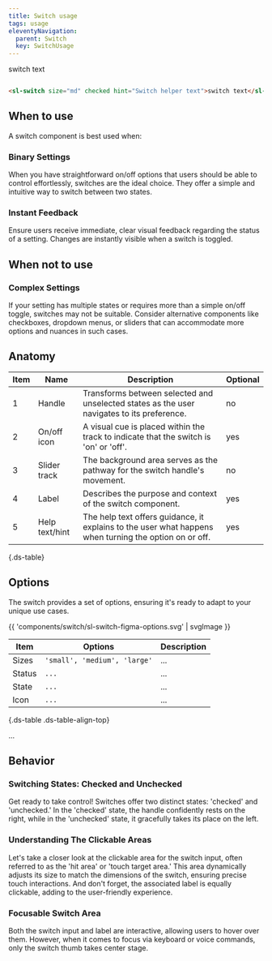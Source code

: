 ```yaml
---
title: Switch usage
tags: usage
eleventyNavigation:
  parent: Switch
  key: SwitchUsage
---
```

<section>

<div class="ds-example">
<sl-switch size="md" checked hint="Switch helper text">switch text</sl-switch>
</div>

<div class="ds-code">

```html

<sl-switch size="md" checked hint="Switch helper text">switch text</sl-switch>

```

</div>
</section>

<section>

## When to use
A switch component is best used when:

### Binary Settings
When you have straightforward on/off options that users should be able to control effortlessly, switches are the ideal choice. They offer a simple and intuitive way to switch between two states.

### Instant Feedback
Ensure users receive immediate, clear visual feedback regarding the status of a setting. Changes are instantly visible when a switch is toggled.

</section>

<section>

## When not to use

### Complex Settings
If your setting has multiple states or requires more than a simple on/off toggle, switches may not be suitable. Consider alternative components like checkboxes, dropdown menus, or sliders that can accommodate more options and nuances in such cases.

</section>

<section>

## Anatomy

<div class="ds-table-wrapper">

|Item|Name| Description | Optional|
|-|-|-|-|
|1|Handle	|Transforms between selected and unselected states as the user navigates to its preference.|no|
|2|On/off icon	|A visual cue is placed within the track to indicate that the switch is 'on' or 'off'.	|yes|
|3|Slider track	|The background area serves as the pathway for the switch handle's movement. |no|
|4|Label	|Describes the purpose and context of the switch component. |yes|
|5|Help text/hint	|The help text offers guidance, it explains to the user what happens when turning the option on or off. |yes|

{.ds-table}

</div>

</section>

<section>

## Options

The switch provides a set of options, ensuring it's ready to adapt to your unique use cases.

{{ 'components/switch/sl-switch-figma-options.svg' | svgImage }}

|Item|Options|Description|
|-|-|-|
|Sizes|`'small', 'medium', 'large'`|...|
|Status |`...`|...|
|State|`...`|...|
|Icon|`...`|...|

{.ds-table .ds-table-align-top}

...

</section>

<section>

## Behavior

### Switching States: Checked and Unchecked
Get ready to take control! Switches offer two distinct states: 'checked' and 'unchecked.' In the 'checked' state, the handle confidently rests on the right, while in the 'unchecked' state, it gracefully takes its place on the left.

### Understanding The Clickable Areas
Let's take a closer look at the clickable area for the switch input, often referred to as the 'hit area' or 'touch target area.' This area dynamically adjusts its size to match the dimensions of the switch, ensuring precise touch interactions. And don't forget, the associated label is equally clickable, adding to the user-friendly experience.

### Focusable Switch Area
Both the switch input and label are interactive, allowing users to hover over them. However, when it comes to focus via keyboard or voice commands, only the switch thumb takes center stage.

</section>
